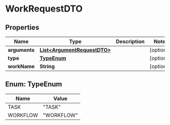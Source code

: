 

# WorkRequestDTO


## Properties

| Name | Type | Description | Notes |
|------------ | ------------- | ------------- | -------------|
|**arguments** | [**List&lt;ArgumentRequestDTO&gt;**](ArgumentRequestDTO.md) |  |  [optional] |
|**type** | [**TypeEnum**](#TypeEnum) |  |  [optional] |
|**workName** | **String** |  |  [optional] |



## Enum: TypeEnum

| Name | Value |
|---- | -----|
| TASK | &quot;TASK&quot; |
| WORKFLOW | &quot;WORKFLOW&quot; |



